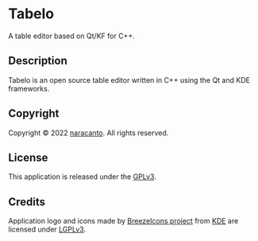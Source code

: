
# Tabelo

A table editor based on Qt/KF for C++.


## Description

Tabelo is an open source table editor written in C++ using the Qt and KDE frameworks.


## Copyright

Copyright &copy; 2022 [naracanto](https://naracanto.github.io). All rights reserved.


## License

This application is released under the [GPLv3](https://www.gnu.org/licenses/gpl-3.0.en.html).


## Credits

Application logo and icons made by [BreezeIcons project](https://api.kde.org/frameworks/breeze-icons/html/index.html) from [KDE](https://kde.org)
are licensed under [LGPLv3](https://www.gnu.org/licenses/lgpl-3.0.en.html).

